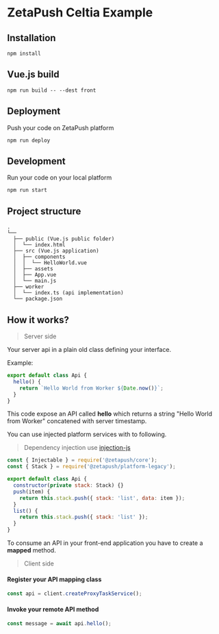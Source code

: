 # ZetaPush Celtia Example

## Installation

```console
npm install
```

## Vue.js build

```console
npm run build -- --dest front
```

## Deployment

Push your code on ZetaPush platform

```console
npm run deploy
```

## Development

Run your code on your local platform

```console
npm run start
```

## Project structure

```console
.
└──
  ├── public (Vue.js public folder)
  │  └── index.html
  ├── src (Vue.js application)
  │  ├── components
  │  │	└── HelloWorld.vue
  │  ├── assets
  │  ├── App.vue
  │  └── main.js
  ├── worker
  │  └── index.ts (api implementation)
  └── package.json
```

## How it works?

> Server side

Your server api in a plain old class defining your interface.

Example:

```js
export default class Api {
  hello() {
    return `Hello World from Worker ${Date.now()}`;
  }
}
```

This code expose an API called **hello** which returns a string "Hello World from Worker" concatened with server timestamp.

You can use injected platform services with to following.

> Dependency injection use [injection-js](https://github.com/mgechev/injection-js)

```js
const { Injectable } = require('@zetapush/core');
const { Stack } = require('@zetapush/platform-legacy');

export default class Api {
  constructor(private stack: Stack) {}
  push(item) {
    return this.stack.push({ stack: 'list', data: item });
  }
  list() {
    return this.stack.push({ stack: 'list' });
  }
}
```

To consume an API in your front-end application you have to create a **mapped** method.

> Client side

#### Register your API mapping class

```js
const api = client.createProxyTaskService();
```

#### Invoke your remote API method

```js
const message = await api.hello();
```

